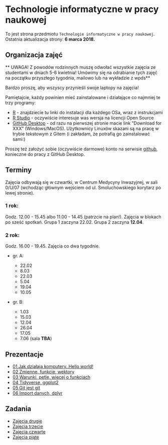# Technologie informatyczne w pracy naukowej
To jest strona przedmiotu `Technologie informatyczne w pracy naukowej`. Ostatnia aktualizacja strony: **6 marca 2018.**

## Organizacja zajęć

** UWAGA! Z powodów rodzinnych muszę odwołać wszystkie zajęcia ze studentami w dniach 5-6 kwietnia! Umówimy się na odrabianie tych zajęć na początku przyszłego tygodnia, mailowo lub na wykładzie z wpds**


Bardzo proszę, aby wszyscy przynieśli swoje laptopy na zajęcia!


Pamiętajcie, każdy powinien mieć zainstalowane i działające co najmniej te trzy programy:

- [R](https://cran.r-project.org/) - znajdziecie tu linki do instalacji dla każdego OSa, wraz z instrukcjami
- [R Studio](https://www.rstudio.com/products/rstudio/download/) - oczywiście interesuje was wersja na licencji Open Source
- [GitHub Desktop](https://desktop.github.com/) - od razu na pierwszej stronie macie link "Download for XXX" (Windows/MacOS). Użytkownicy Linuxów skazani są na pracę w trybie tekstowym z Gitem (i zakładam, że potrafią go zainstalować sami:)

Proszę też założyć sobie (oczywiście darmowe) konto na serwisie [github](https://github.com), konieczne do pracy z GitHub Desktop.

## Terminy
Zajęcia odbywają się w czwartki, w Centrum Medycyny Inwazyjnej, w sali 0/U/07 (wchodząc głównym wejściem od ul. Smoluchowskiego korytarz po lewej stronie).

### 1 rok:

Godz. 12.00 - 15.45 albo 11.00 - 14.45 (patrzcie na plan!). Zajęcia w blokach po sześć spotkań. Grupa 1 zaczyna 22.02. Grupa 2 zaczyna **12.04**.

### 2 rok:
Godz. 16.00 - 19.45. Zajęcia co dwa tygodnie. 

- gr. A:
    + 22.02
    + 8.03
    + 22.03
    + 5.04
    + 19.04
    + 10.05

- gr. B:
    + 1.03
    + 15.03
    + 12.04
    + 26.04
    + 17.05
    + 7.06 (sala **TBA**)

## Prezentacje
- [01 Jak działają komputery. Hello world!](01-hello_world.html)
- [02 Zmienne, funkcje, wektory](02-zmienne_funkcje_wektory.html)
- [03 Warunki, pętle, więcej o funkcjach](03-warunki_petle_funkcje.html)
- [04 Tidyverse, ggplot2](04-import_tidyverse_ggplot2.html)
- [05 Git jest git](05-git_jest_git.html)
- [06 Import danych, dplyr](06-dplyr.html)

## Zadania
- [Zajęcia drugie](02-zadania.html)
- [Zajęcia trzecie](03-zadania.html)
- [Zajęcia czwarte](04-zadania.html)
- [Zajęcia piąte](05-zadania.html)
